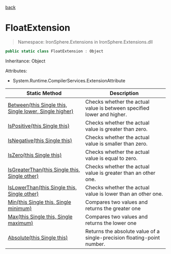﻿[back](/IronSphere.Extensions/types)

# FloatExtension

> Namespace: IronSphere.Extensions in  IronSphere.Extensions.dll



```csharp
public static class FloatExtension : Object
```
Inheritance: Object



Attributes:
        
* System.Runtime.CompilerServices.ExtensionAttribute




| Static Method | Description |
| --- | --- |
| [Between(this Single this, Single lower, Single higher)](FloatExtension_Between(Single,Single,Single)) | Checks whether the actual value is between specified lower and higher. |
| [IsPositive(this Single this)](FloatExtension_IsPositive(Single)) | Checks whether the actual value is greater than zero. |
| [IsNegative(this Single this)](FloatExtension_IsNegative(Single)) | Checks whether the actual value is smaller than zero. |
| [IsZero(this Single this)](FloatExtension_IsZero(Single)) | Checks whether the actual value is equal to zero. |
| [IsGreaterThan(this Single this, Single other)](FloatExtension_IsGreaterThan(Single,Single)) | Checks whether the actual value is greater than an other one. |
| [IsLowerThan(this Single this, Single other)](FloatExtension_IsLowerThan(Single,Single)) | Checks whether the actual value is lower than an other one. |
| [Min(this Single this, Single minimum)](FloatExtension_Min(Single,Single)) | Compares two values and returns the greater one |
| [Max(this Single this, Single maximum)](FloatExtension_Max(Single,Single)) | Compares two values and returns the lower one |
| [Absolute(this Single this)](FloatExtension_Absolute(Single)) | Returns the absolute value of a single-precision floating-point number. |
